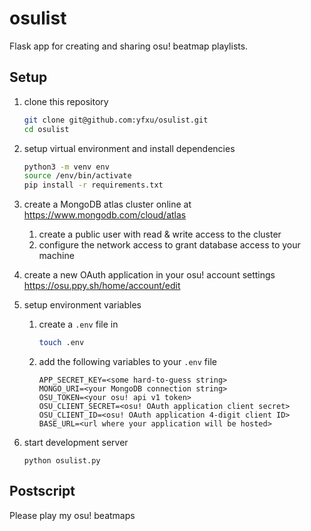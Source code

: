 # osulist #

Flask app for creating and sharing osu! beatmap playlists.

## Setup ##

1. clone this repository
    ```bash
    git clone git@github.com:yfxu/osulist.git
    cd osulist
    ```
    
2. setup virtual environment and install dependencies
    ```bash
    python3 -m venv env
    source /env/bin/activate
    pip install -r requirements.txt
    ```

3. create a MongoDB atlas cluster online at https://www.mongodb.com/cloud/atlas
    1. create a public user with read & write access to the cluster
    2. configure the network access to grant database access to your machine

4. create a new OAuth application in your osu! account settings
    https://osu.ppy.sh/home/account/edit

5. setup environment variables
    1. create a `.env` file in
        ```bash
        touch .env
        ```
    2. add the following variables to your `.env` file
        ```
        APP_SECRET_KEY=<some hard-to-guess string>
        MONGO_URI=<your MongoDB connection string>
        OSU_TOKEN=<your osu! api v1 token>
        OSU_CLIENT_SECRET=<osu! OAuth application client secret>
        OSU_CLIENT_ID=<osu! OAuth application 4-digit client ID>
        BASE_URL=<url where your application will be hosted>
        ```
        
6. start development server
    ```
    python osulist.py
    ```

## Postscript ##
Please play my osu! beatmaps